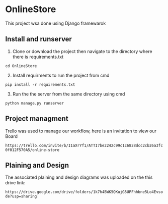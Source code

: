 # OnlineStore

This project wsa done using Django framewarok

## Install and runserver

1. Clone or download the project then navigate to the directory where there is requirements.txt
```
cd OnlineStore
```

2. Install requirments to run the project from cmd
```
pip install -r requirements.txt
```

3. Run the the server from the same directory using cmd
```
python manage.py runserver
```



## Project managment

Trello was used to manage our workflow, here is an invitation to view our Board

`https://trello.com/invite/b/I1aXrYf1/ATTI7be2242c99c1c6828dcc2cb26a3fc0f012F570A5/online-store`


## Plaining and Design

The associated plaining and design diagrams was uploaded on the this drive link:

`https://drive.google.com/drive/folders/1k7h4BWK5QKujG5UPFhhbne5Lo4Evsode?usp=sharing`
